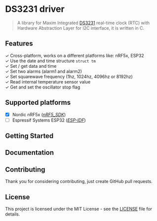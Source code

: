 # DS3231 driver

> A library for Maxim Integrated [DS3231](https://datasheets.maximintegrated.com/en/ds/DS3231.pdf) real-time clock (RTC) with Hardware Abstraction Layer for I2C interface, it is written in C.

## Features
✓ Cross-platform, works on a different platforms like: nRF5x, ESP32  
✓ Use the date and time structure `struct tm`  
✓ Set / get data and time  
✓ Set two alarms (alarm1 and alarm2)  
✓ Set squarewave frequency (1hz, 1024hz, 4096hz or 8192hz)  
✓ Read internal temperature sensor value  
✓ Get and set the oscillator stop flag  

[esp-idf]: https://github.com/espressif/esp-idf/
[nRF5_SDK]: https://www.nordicsemi.com/Software-and-tools/Software/nRF5-SDK

## Supported platforms
- [x] Nordic nRF5x (_[nRF5_SDK]_)  
- [ ] Espressif Systems ESP32 (_[ESP-IDF]_)  

## Getting Started

## Documentation

## Contributing
Thank you for considering contributing, just create GitHub pull requests.

## License
This project is licensed under the MIT License - see the [LICENSE](/master/LICENSE) file for details.